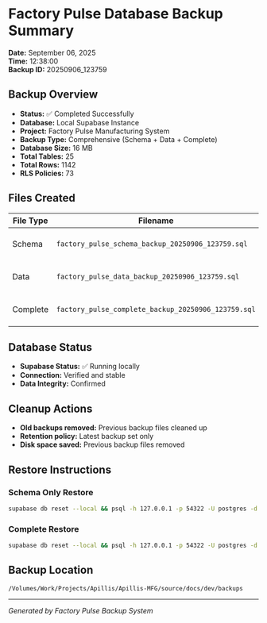 # Factory Pulse Database Backup Summary
**Date:** September 06, 2025  
**Time:** 12:38:00  
**Backup ID:** 20250906_123759

## Backup Overview
- **Status:** ✅ Completed Successfully
- **Database:** Local Supabase Instance
- **Project:** Factory Pulse Manufacturing System
- **Backup Type:** Comprehensive (Schema + Data + Complete)
- **Database Size:**  16 MB
- **Total Tables:**     25
- **Total Rows:**        1142
- **RLS Policies:**     73

## Files Created
| File Type | Filename | Size | Description |
| --------- | -------- | ---- | ----------- |
| Schema | `factory_pulse_schema_backup_20250906_123759.sql` | 156K | Database structure only |
| Data | `factory_pulse_data_backup_20250906_123759.sql` | 1.2M | Data content only |
| Complete | `factory_pulse_complete_backup_20250906_123759.sql` | 156K | Full database backup |

## Database Status
- **Supabase Status:** ✅ Running locally
- **Connection:** Verified and stable
- **Data Integrity:** Confirmed

## Cleanup Actions
- **Old backups removed:** Previous backup files cleaned up
- **Retention policy:** Latest backup set only
- **Disk space saved:** Previous backup files removed

## Restore Instructions

### Schema Only Restore
```bash
supabase db reset --local && psql -h 127.0.0.1 -p 54322 -U postgres -d postgres < /Volumes/Work/Projects/Apillis/Apillis-MFG/source/docs/dev/backups/factory_pulse_schema_backup_20250906_123759.sql
```

### Complete Restore
```bash
supabase db reset --local && psql -h 127.0.0.1 -p 54322 -U postgres -d postgres < /Volumes/Work/Projects/Apillis/Apillis-MFG/source/docs/dev/backups/factory_pulse_complete_backup_20250906_123759.sql
```

## Backup Location
```
/Volumes/Work/Projects/Apillis/Apillis-MFG/source/docs/dev/backups
```

---
*Generated by Factory Pulse Backup System*
